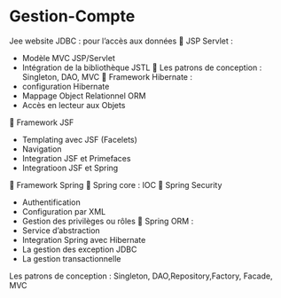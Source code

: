# Gestion-Compte
Jee website 
JDBC : pour l’accès aux données
 JSP Servlet :
- Modèle MVC JSP/Servlet
- Intégration de la bibliothèque JSTL
 Les patrons de conception : Singleton, DAO, MVC
 Framework Hibernate :
- configuration Hibernate
- Mappage Object Relationnel ORM
- Accès en lecteur aux Objets

 Framework JSF
- Templating avec JSF (Facelets)
- Navigation
- Integration JSF et Primefaces
- Integratioon JSF et Spring

 Framework Spring
 Spring core : IOC
 Spring Security
- Authentification
- Configuration par XML
- Gestion des privilèges ou rôles
 Spring ORM :
- Service d’abstraction
- Integration Spring avec Hibernate
- La gestion des exception JDBC
- La gestion transactionnelle

Les patrons de conception : Singleton, DAO,Repository,Factory, Facade, MVC
